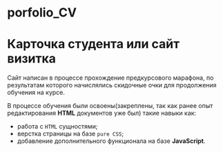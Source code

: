 # porfolio_CV

# Карточка студента или сайт визитка

Сайт написан в процессе прохождение предкурсового марафона, по результатам которого начислялись скидочные очки для продолжения обучения на курсе.

В процессе обучения были освоены(закреплены, так как ранее опыт редактирования **HTML** документов уже был) такие навыки как:

- работа с `HTML` сущностями;
- верстка страницы на базе `pure CSS`;
- добавление дополнительного функционала на базе **JavaScript**.


